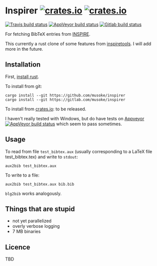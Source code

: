 # Inspirer [![crates.io](https://img.shields.io/crates/v/inspirer.svg)](https://crates.io/crates/inspirer) [![crates.io](https://img.shields.io/crates/l/inspirer.svg)](https://crates.io/crates/inspirer)

[![Travis build status](https://img.shields.io/travis/musoke/inspirer.svg)](https://travis-ci.org/musoke/inspirer/)
[![AppVeyor build status](https://img.shields.io/appveyor/ci/musoke/inspirer.svg)](https://ci.appveyor.com/project/musoke/inspirer)
[![Gitlab build status](https://gitlab.com/musoke/inspirer/badges/master/build.svg)](https://gitlab.com/musoke/inspirer/pipelines)


For fetching BibTeX entries from [INSPIRE](https://inspirehep.net/).

This currently a rust clone of some features from
[inspiretools](https://github.com/DavidMStraub/inspiretools).
I will add more in the future.


## Installation

First, [install rust](https://www.rust-lang.org/en-US/install.html).

To install from git:
```
cargo install --git https://github.com/musoke/inspirer
cargo install --git https://gitlab.com/musoke/inspirer
```

To install from [crates.io](https://crates.io): to be released.

I haven't really tested with Windows, but do have tests on [Appveyor](https://ci.appveyor.com/project/musoke/inspirer)
[![AppVeyor build status](https://img.shields.io/appveyor/ci/musoke/inspirer.svg)](https://ci.appveyor.com/project/musoke/inspirer) which seem to pass sometimes.


## Usage

To read from file `test_bibtex.aux` (usually corresponding to a LaTeX file test_bibtex.tex) and write to `stdout`:
```
aux2bib test_bibtex.aux
```
To write to a file:
```
aux2bib test_bibtex.aux bib.bib
```

`blg2bib` works analogously.

## Things that are stupid

  - not yet parallelized
  - overly verbose logging
  - 7 MB binaries


## Licence

TBD
